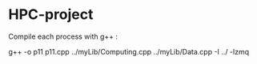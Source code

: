 # HPC-project

Compile each process with g++ :

g++ -o p11 p11.cpp ../myLib/Computing.cpp ../myLib/Data.cpp -I ../ -lzmq
